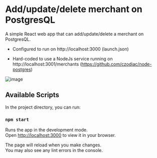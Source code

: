 # Add/update/delete merchant on PostgresQL

A simple React web app that can add/update/delete a merchant on PostgresQL.

- Configured to run on http://localhost:3000 (launch.json)

- Hard-coded to use a NodeJs service running on http://localhost:3001/merchants (https://github.com/czodiac/node-postgres)

![image](https://user-images.githubusercontent.com/23399394/200228199-e8d0a1d9-d00a-451a-bbc7-6f7f2eb077eb.png)

## Available Scripts

In the project directory, you can run:

### `npm start`

Runs the app in the development mode.\
Open [http://localhost:3000](http://localhost:3000) to view it in your browser.

The page will reload when you make changes.\
You may also see any lint errors in the console.


